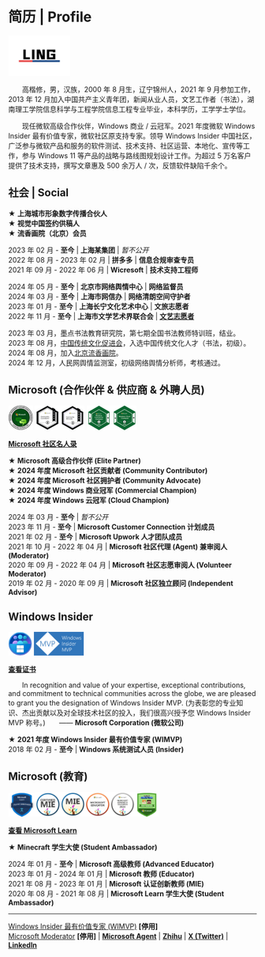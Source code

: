 # 简历 | Profile

<img src="https://github.com/Lingggao/Lingggao/blob/master/LINGLOGO1.png?raw=true" width = "25%" />

&emsp;&emsp;高楷修，男，汉族，2000 年 8 月生，辽宁锦州人，2021 年 9 月参加工作，2013 年 12 月加入中国共产主义青年团，新闻从业人员，文艺工作者（书法），湖南理工学院信息科学与工程学院信息工程专业毕业，本科学历，工学学士学位。

&emsp;&emsp;现任微软高级合作伙伴，Windows 商业 / 云冠军。2021 年度微软 Windows Insider 最有价值专家，微软社区原支持专家。领导 Windows Insider 中国社区，广泛参与微软产品和服务的软件测试、技术支持、社区运营、本地化、宣传等工作，参与 Windows 11 等产品的战略与路线图规划设计工作。为超过 5 万名客户提供了技术支持，撰写文章惠及 500 余万人 / 次，反馈软件缺陷千余个。

## 社会 | Social

★ **上海城市形象数字传播合伙人**  
★ **视觉中国签约供稿人**  
★ **流香画院（北京）会员**

2023 年 02 月 - **至今** | **上海某集团** | *暂不公开*  
2022 年 08 月 - 2023 年 02 月 | **拼多多** | **信息合规审查专员**  
2021 年 09 月 - 2022 年 06 月 | **Wicresoft** | **技术支持工程师**

2024 年 05 月 - **至今** | **北京市网络舆情中心** | **网络监督员**  
2024 年 03 月 - **至今** | **上海市网信办** | **网络清朗空间守护者**  
2023 年 01 月 - **至今** | **上海长宁文化艺术中心** | **文旅志愿者**  
2022 年 11 月 - **至今** | **上海市文学艺术界联合会** | [**文艺志愿者**](https://www.wyzyz.org/list/0002/index)

2023 年 03 月，墨点书法教育研究院，第七期全国书法教师特训班，结业。  
2023 年 08 月，[中国传统文化促进会](https://www.tcpc.org.cn/)，入选中国传统文化人才（书法，初级）。  
2024 年 08 月，加入[北京流香画院](https://www.liuxianghuayuan.com/hyjj)。  
2024 年 12 月，人民网舆情监测室，初级网络舆情分析师，考核通过。

## Microsoft (合作伙伴 & 供应商 & 外聘人员)

<img src="https://github.com/Lingggao/Lingggao/blob/master/content.png?raw=true" width = "10%" /> <img src="https://github.com/Lingggao/Lingggao/blob/master/MCC2024.png?raw=true" width = "10%" /><img src="https://github.com/Lingggao/Lingggao/blob/master/microsoft-community-advocate-2024.png?raw=true" width = "10%" /> <img src="https://github.com/Lingggao/Lingggao/blob/master/windows-commercial-champion.png?raw=true" width = "10%" /><img src="https://github.com/Lingggao/Lingggao/blob/master/windows-cloud-champion.png?raw=true" width = "10%" />

[**Microsoft 社区名人录**](https://answers.microsoft.com/zh-hans/page/faq#faqWhosWho)

★ **Microsoft 高级合作伙伴 (Elite Partner)**  
★ **2024 年度 Microsoft 社区贡献者 (Community Contributor)**  
★ **2024 年度 Microsoft 社区拥护者 (Community Advocate)**  
★ **2024 年度 Windows 商业冠军 (Commercial Champion)**  
★ **2024 年度 Windows 云冠军 (Cloud Champion)**

2024 年 03 月 - **至今** | *暂不公开*  
2023 年 11 月 - **至今** | **Microsoft Customer Connection 计划成员**  
2021 年 02 月 - **至今** | **Microsoft Upwork 人才团队成员**  
2021 年 10 月 - 2022 年 04 月 | **Microsoft 社区代理 (Agent) 兼审阅人 (Moderator)**  
2020 年 09 月 - 2022 年 04 月 | **Microsoft 社区志愿审阅人 (Volunteer Moderator)**  
2019 年 02 月 - 2020 年 09 月 | **Microsoft 社区独立顾问 (Independent Advisor)**

## Windows Insider

<img src="https://github.com/Lingggao/Lingggao/blob/master/WIPL.png?raw=true" width = "9.5%" /> <img src="https://github.com/Lingggao/Lingggao/blob/master/WIMVP.png?raw=true" width = "20%" />

[**查看证书**](https://raw.githubusercontent.com/Lingggao/Lingggao/74c732edcfbc0908365a75faa1469acad1be90fe/Ling%20Gao%20WIMVP%20Certificate.png)

&emsp;&emsp;In recognition and value of your expertise, exceptional contributions, and commitment to technical communities across the globe, we are pleased to grant you the designation of Windows Insider MVP. (为表彰您的专业知识、杰出贡献以及对全球技术社区的投入，我们很高兴授予您 Windows Insider MVP 称号。)&emsp;&emsp;—— **Microsoft Corporation (微软公司)**

★ **2021 年度 Windows Insider 最有价值专家 (WIMVP)**  
2018 年 02 月 - **至今** | **Windows 系统测试人员 (Insider)**

## Microsoft (教育)

<img src="https://github.com/Lingggao/Lingggao/blob/master/MLSA.png?raw=true" width = "11%" /><img src="https://raw.githubusercontent.com/Lingggao/Lingggao/48444a2552a9acba98ccdd8c9a38a281886a607f/MIE_0.svg" width = "10%" /><img src="https://raw.githubusercontent.com/Lingggao/Lingggao/48444a2552a9acba98ccdd8c9a38a281886a607f/MIE_1.svg" width = "10%" /><img src="https://raw.githubusercontent.com/Lingggao/Lingggao/c22e1e280ae97f32cf2b9f9836635aae15d32054/ME_0.svg" width = "10%" /><img src="https://raw.githubusercontent.com/Lingggao/Lingggao/2e259bd6cd18694e8b983d3551fd8576b7f3f991/MAE1.svg" width = "10%" /><img src="https://github.com/Lingggao/Lingggao/blob/master/minecraft-student-ambassador-program-badge.png?raw=true" width = "9.5%" />

[**查看 Microsoft Learn**](https://learn.microsoft.com/zh-cn/users/kaixiugao)

★ **Minecraft 学生大使 (Student Ambassador)**

2024 年 01 月 - **至今** | **Microsoft 高级教师 (Advanced Educator)**  
2023 年 01 月 - 2024 年 01 月 | **Microsoft 教师 (Educator)**  
2021 年 08 月 - 2023 年 01 月 | **Microsoft 认证创新教师 (MIE)**  
2020 年 08 月 - 2021 年 08 月 | **Microsoft Learn 学生大使 (Student Ambassador)**

----

[Windows Insider 最有价值专家 (WIMVP)](https://insider.windows.com/en-us/mvps/ling-gao) **[停用]**  
[Microsoft Moderator](https://answers.microsoft.com/zh-hans/profile/c4a52f5b-dc12-47e5-a37c-53ae020cb7c2) **[停用]** | [**Microsoft Agent**](https://answers.microsoft.com/zh-hans/profile/855ff3d3-0539-4769-9b06-6c0224653a32) | [**Zhihu**](https://www.zhihu.com/people/linggao) | [**X (Twitter)**](https://twitter.com/CNGaoLing) | [**LinkedIn**](https://linkedin.com/in/lingggao)
